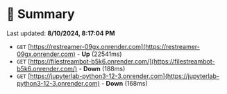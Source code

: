 # 📖 Summary
Last updated: **8/10/2024, 8:17:04 PM**

- `GET` [https://restreamer-09gx.onrender.com](https://restreamer-09gx.onrender.com) - **Up** (22541ms)
- `GET` [https://filestreambot-b5k6.onrender.com/](https://filestreambot-b5k6.onrender.com/) - **Down** (188ms)
- `GET` [https://jupyterlab-python3-12-3.onrender.com](https://jupyterlab-python3-12-3.onrender.com) - **Down** (168ms)
